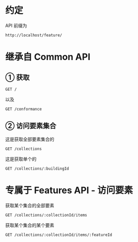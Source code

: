 # 约定

API 前缀为

```
http://localhost/feature/
```





# 继承自 Common API



## ① 获取

```HTTP
GET /
```

以及

```http
GET /conformance
```





## ② 访问要素集合

这是获取全部要素集合的

```HTTP
GET /collections
```

这是获取单个的

```http
GET /collections/:buildingId
```



# 专属于 Features API - 访问要素

获取某个集合的全部要素

```http
GET /collections/:collectionId/items
```

获取某个集合的某个要素

```http
GET /collections/:collectionId/items/:featureId
```

